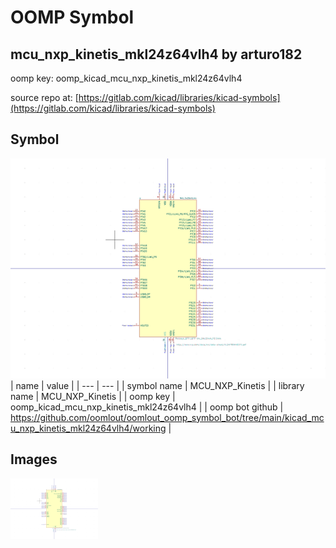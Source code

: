 # OOMP Symbol  
## mcu_nxp_kinetis_mkl24z64vlh4  by arturo182  
  
oomp key: oomp_kicad_mcu_nxp_kinetis_mkl24z64vlh4  
  
source repo at: [https://gitlab.com/kicad/libraries/kicad-symbols](https://gitlab.com/kicad/libraries/kicad-symbols)  
## Symbol  
  
[![working.png](working_600.png)](working.png)  
| name | value | 
| --- | --- | 
| symbol name | MCU_NXP_Kinetis | 
| library name | MCU_NXP_Kinetis | 
| oomp key | oomp_kicad_mcu_nxp_kinetis_mkl24z64vlh4 | 
| oomp bot github | https://github.com/oomlout/oomlout_oomp_symbol_bot/tree/main/kicad_mcu_nxp_kinetis_mkl24z64vlh4/working | 
## Images  
  
[![working.png](working_140.png)](working.png)  
